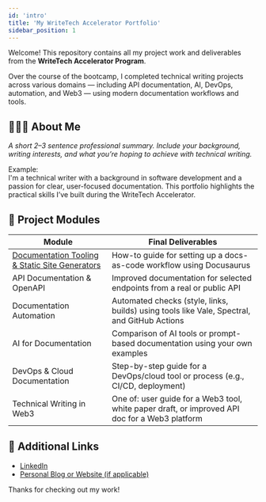 ```yaml
---
id: 'intro'
title: 'My WriteTech Accelerator Portfolio'
sidebar_position: 1
---
```



Welcome! This repository contains all my project work and deliverables from the **WriteTech Accelerator Program**.

Over the course of the bootcamp, I completed technical writing projects across various domains — including API documentation, AI, DevOps, automation, and Web3 — using modern documentation workflows and tools.

## 👩🏽‍💻 About Me

_A short 2–3 sentence professional summary. Include your background, writing interests, and what you’re hoping to achieve with technical writing._

Example:  
I'm a technical writer with a background in software development and a passion for clear, user-focused documentation. This portfolio highlights the practical skills I’ve built during the WriteTech Accelerator.

## 📁 Project Modules

| Module | Final Deliverables | 
|--------|---------------------|
| [Documentation Tooling & Static Site Generators](/docs/documentation-tooling/intro)| How-to guide for setting up a docs-as-code workflow using Docusaurus | 
| API Documentation & OpenAPI | Improved documentation for selected endpoints from a real or public API |
| Documentation Automation | Automated checks (style, links, builds) using tools like Vale, Spectral, and GitHub Actions | 
| AI for Documentation | Comparison of AI tools or prompt-based documentation using your own examples | 
| DevOps & Cloud Documentation | Step-by-step guide for a DevOps/cloud tool or process (e.g., CI/CD, deployment) | 
| Technical Writing in Web3 | One of: user guide for a Web3 tool, white paper draft, or improved API doc for a Web3 platform |


## 🔗 Additional Links

- [LinkedIn](https://linkedin.com/in/yourname)
- [Personal Blog or Website (if applicable)](https://yourdomain.com)

Thanks for checking out my work!
